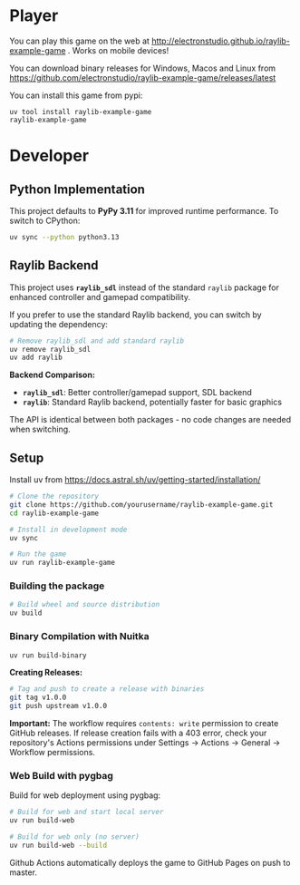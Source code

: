 # Player

You can play this game on the web at http://electronstudio.github.io/raylib-example-game .  Works on mobile devices!

You can download binary releases for Windows, Macos and Linux from https://github.com/electronstudio/raylib-example-game/releases/latest

You can install this game from pypi:

    uv tool install raylib-example-game
    raylib-example-game


# Developer

## Python Implementation

This project defaults to **PyPy 3.11** for improved runtime performance.  To switch to CPython:

```bash
uv sync --python python3.13
```

## Raylib Backend

This project uses **`raylib_sdl`** instead of the standard `raylib` package for enhanced controller and gamepad compatibility.

If you prefer to use the standard Raylib backend, you can switch by updating the dependency:

```bash
# Remove raylib_sdl and add standard raylib
uv remove raylib_sdl
uv add raylib
```

**Backend Comparison:**
- **`raylib_sdl`**: Better controller/gamepad support, SDL backend
- **`raylib`**: Standard Raylib backend, potentially faster for basic graphics

The API is identical between both packages - no code changes are needed when switching.

## Setup

Install uv from https://docs.astral.sh/uv/getting-started/installation/

```bash
# Clone the repository
git clone https://github.com/yourusername/raylib-example-game.git
cd raylib-example-game

# Install in development mode
uv sync

# Run the game
uv run raylib-example-game
```



### Building the package

```bash
# Build wheel and source distribution
uv build
```

### Binary Compilation with Nuitka

```bash
uv run build-binary
```

**Creating Releases:**
```bash
# Tag and push to create a release with binaries
git tag v1.0.0
git push upstream v1.0.0
```

**Important:** The workflow requires `contents: write` permission to create GitHub releases. If release creation fails with a 403 error, check your repository's Actions permissions under Settings → Actions → General → Workflow permissions.



### Web Build with pygbag

Build for web deployment using pygbag:

```bash
# Build for web and start local server
uv run build-web

# Build for web only (no server)
uv run build-web --build
```

Github Actions automatically deploys the game to GitHub Pages on push to master.



